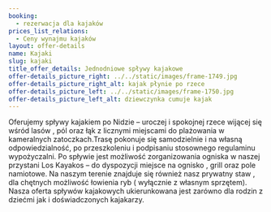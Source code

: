 ```yaml
---
booking:
  - rezerwacja dla kajaków
prices_list_relations:
  - Ceny wynajmu kajaków
layout: offer-details
name: Kajaki
slug: kajaki
title_offer_details: Jednodniowe spływy kajakowe
offer-details_picture_right: ../../static/images/frame-1749.jpg
offer-details_picture_right_alt: kajak płynie po rzece
offer-details_picture_left: ../../static/images/frame-1750.jpg
offer-details_picture_left_alt: dziewczynka cumuje kajak
---
```

<!--StartFragment-->

Oferujemy spływy kajakiem po Nidzie – uroczej i spokojnej rzece wijącej się wśród lasów , pól oraz łąk z licznymi miejscami do plażowania w kameralnych zatoczkach.Trasę pokonuje się samodzielnie i na własną odpowiedzialność, po przeszkoleniu i podpisaniu stosownego regulaminu wypożyczalni. Po spływie jest możliwość zorganizowania ogniska w naszej przystani Los Kayakos – do dyspozycji miejsce na ognisko , grill oraz pole namiotowe. Na naszym terenie znajduje się również nasz prywatny staw , dla chętnych możliwość łowienia ryb ( wyłącznie z własnym sprzętem). Nasza oferta spływów kajakowych ukierunkowana jest zarówno dla rodzin z dziećmi jak i doświadczonych kajakarzy.

<!--EndFragment-->